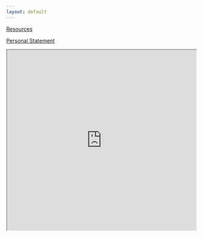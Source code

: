 ```yaml
---
layout: default
---
```

[Resources](./resources.html)

[Personal Statement](./personal-statement.html)

<iframe src="https://estherkassel.github.io/finalprojectmap" style="width:100%; height:50vw;"></iframe>
